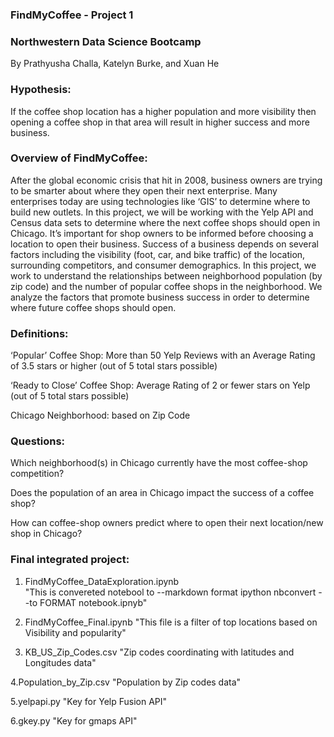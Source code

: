 ### FindMyCoffee - Project 1 
### Northwestern Data Science Bootcamp 

By Prathyusha Challa, Katelyn Burke, and Xuan He 

### Hypothesis:
If the coffee shop location has a higher population and more visibility then opening a coffee shop in that area will result in higher success and more business. 

### Overview of FindMyCoffee: 

After the global economic crisis that hit in 2008, business owners are trying to be smarter about where they open their next enterprise. Many enterprises today are using technologies like ‘GIS’ to determine where to build new outlets. In this project, we will be working with the Yelp API and Census data sets to determine where the next coffee shops should open in Chicago. It’s important for shop owners to be informed before choosing a location to open their business. Success of a business depends on several factors including the visibility (foot, car, and bike traffic) of the location, surrounding competitors, and consumer demographics. In this project, we work to understand the relationships between neighborhood population (by zip code) and the number of popular coffee shops in the neighborhood. We analyze the factors that promote business success in order to determine where future coffee shops should open. 

### Definitions: 
‘Popular’ Coffee Shop: More than 50 Yelp Reviews with an Average Rating of 3.5 stars or higher (out of 5 total stars possible)

‘Ready to Close’ Coffee Shop: Average Rating of 2 or fewer stars on Yelp (out of 5 total stars possible)

Chicago Neighborhood: based on Zip Code 

### Questions: 
Which neighborhood(s) in Chicago currently have the most coffee-shop competition? 

Does the population of an area in Chicago impact the success of a coffee shop?

How can coffee-shop owners predict where to open their next location/new shop in Chicago?

### Final integrated project: 

1. FindMyCoffee_DataExploration.ipynb	
"This is convereted notebool to --markdown format ipython nbconvert --to FORMAT notebook.ipnyb"

2. FindMyCoffee_Final.ipynb
"This file is a filter of top locations based on Visibility and popularity"

3. KB_US_Zip_Codes.csv
"Zip codes coordinating with latitudes and Longitudes data"

4.Population_by_Zip.csv
"Population by Zip codes data"

5.yelpapi.py
"Key for Yelp Fusion API"

6.gkey.py
 "Key for gmaps API"


